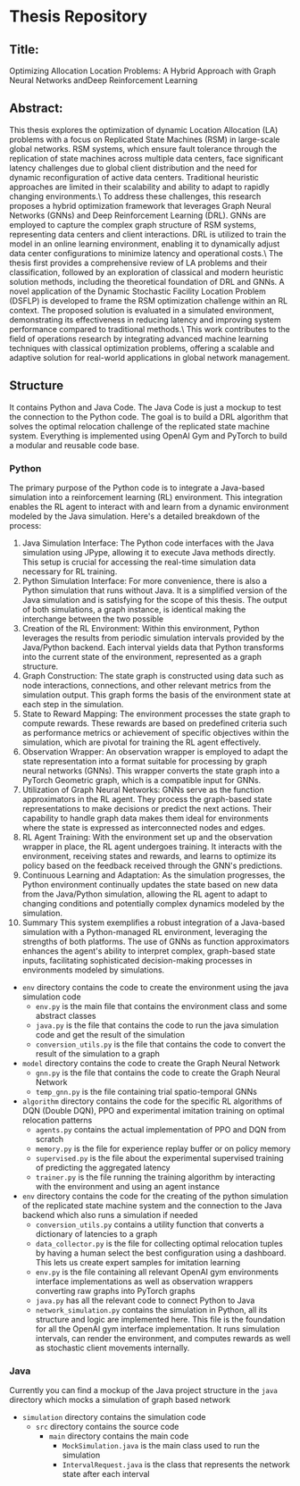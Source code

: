 # Thesis Repository
## Title:
Optimizing Allocation Location Problems: A Hybrid Approach with Graph Neural Networks andDeep Reinforcement Learning


## Abstract:
This thesis explores the optimization of dynamic Location Allocation (LA) problems with a focus on Replicated State Machines (RSM) in large-scale global networks. RSM systems, which ensure fault tolerance through the replication of state machines across multiple data centers, face significant latency challenges due to global client distribution and the need for dynamic reconfiguration of active data centers. Traditional heuristic approaches are limited in their scalability and ability to adapt to rapidly changing environments.\\
To address these challenges, this research proposes a hybrid optimization framework that leverages Graph Neural Networks (GNNs) and Deep Reinforcement Learning (DRL). GNNs are employed to capture the complex graph structure of RSM systems, representing data centers and client interactions. DRL is utilized to train the model in an online learning environment, enabling it to dynamically adjust data center configurations to minimize latency and operational costs.\\
The thesis first provides a comprehensive review of LA problems and their classification, followed by an exploration of classical and modern heuristic solution methods, including the theoretical foundation of DRL and GNNs. A novel application of the Dynamic Stochastic Facility Location Problem (DSFLP) is developed to frame the RSM optimization challenge within an RL context. The proposed solution is evaluated in a simulated environment, demonstrating its effectiveness in reducing latency and improving system performance compared to traditional methods.\\
This work contributes to the field of operations research by integrating advanced machine learning techniques with classical optimization problems, offering a scalable and adaptive solution for real-world applications in global network management.


## Structure
It contains Python and Java Code. The Java Code is just a mockup to test the connection to the Python code. The goal is to build a DRL algorithm that solves the optimal relocation challenge of the replicated state machine system.  Everything is implemented using OpenAI Gym and PyTorch to build a modular and reusable code base.
### Python

The primary purpose of the Python code is to integrate a Java-based simulation into a reinforcement learning (RL) environment. This integration enables the RL agent to interact with and learn from a dynamic environment modeled by the Java simulation. Here's a detailed breakdown of the process:

1. Java Simulation Interface: The Python code interfaces with the Java simulation using JPype, allowing it to execute Java methods directly. This setup is crucial for accessing the real-time simulation data necessary for RL training.
2. Python Simulation Interface: For more convenience, there is also a Python simulation that runs without Java. It is a simplified version of the Java simulation and is satisfying for  the scope of this thesis. The output of both simulations, a graph instance, is identical making the interchange between the two possible
3. Creation of the RL Environment:
Within this environment, Python leverages the results from periodic simulation intervals provided by the Java/Python backend. Each interval yields data that Python transforms into the current state of the environment, represented as a graph structure.
4. Graph Construction:
The state graph is constructed using data such as node interactions, connections, and other relevant metrics from the simulation output. This graph forms the basis of the environment state at each step in the simulation.
5. State to Reward Mapping:
The environment processes the state graph to compute rewards. These rewards are based on predefined criteria such as performance metrics or achievement of specific objectives within the simulation, which are pivotal for training the RL agent effectively.
6. Observation Wrapper:
An observation wrapper is employed to adapt the state representation into a format suitable for processing by graph neural networks (GNNs). This wrapper converts the state graph into a PyTorch Geometric graph, which is a compatible input for GNNs.
7. Utilization of Graph Neural Networks:
GNNs serve as the function approximators in the RL agent. They process the graph-based state representations to make decisions or predict the next actions. Their capability to handle graph data makes them ideal for environments where the state is expressed as interconnected nodes and edges.
8. RL Agent Training:
With the environment set up and the observation wrapper in place, the RL agent undergoes training. It interacts with the environment, receiving states and rewards, and learns to optimize its policy based on the feedback received through the GNN's predictions.
9. Continuous Learning and Adaptation:
As the simulation progresses, the Python environment continually updates the state based on new data from the Java/Python simulation, allowing the RL agent to adapt to changing conditions and potentially complex dynamics modeled by the simulation.
10. Summary
This system exemplifies a robust integration of a Java-based simulation with a Python-managed RL environment, leveraging the strengths of both platforms. The use of GNNs as function approximators enhances the agent's ability to interpret complex, graph-based state inputs, facilitating sophisticated decision-making processes in environments modeled by simulations.

- `env` directory contains the code to create the environment using the java simulation code
  - `env.py` is the main file that contains the environment class and some abstract classes
  - `java.py` is the file that contains the code to run the java simulation code and get the result of the simulation
  - `conversion_utils.py` is the file that contains the code to convert the result of the simulation to a graph
- `model` directory contains the code to create the Graph Neural Network
  - `gnn.py` is the file that contains the code to create the Graph Neural Network
  - `temp_gnn.py` is the file containing trial spatio-temporal GNNs 
- `algorithm` directory contains the code for the specific RL algorithms of DQN (Double DQN), PPO and experimental imitation training on optimal relocation patterns
  - `agents.py` contains the actual implementation of PPO and DQN from scratch
  - `memory.py` is the file for experience replay buffer or on policy memory
  - `supervised.py` is the file about the experimental supervised training of predicting the aggregated latency
  - `trainer.py` is the file running the training algorithm by interacting with the environment and using an agent instance
- `env` directory contains the code for the creating of the python simulation of the replicated state machine system and the connection to the Java backend which also runs a simulation if needed
  - `conversion_utils.py` contains a utility function that converts a dictionary of latencies to a graph
  - `data_collector.py` is the file for collecting optimal relocation tuples by having a human select the best configuration using a dashboard. This lets us create expert samples for imitation learning
  - `env.py` is the file containing all relevant OpenAI gym environments interface implementations as well as observation wrappers converting raw graphs into PyTorch graphs
  - `java.py` has all the relevant code to connect Python to Java
  - `network_simulation.py` contains the simulation in Python, all its structure and logic are implemented here. This file is the foundation for all the OpenAI gym interface implementation. It runs simulation intervals, can render the environment, and computes rewards as well as stochastic client movements internally.
### Java


Currently you can find a mockup of the Java project structure in the `java` directory which mocks a simulation of graph based network 

- `simulation` directory contains the simulation code
  - `src` directory contains the source code
    - `main` directory contains the main code
      - `MockSimulation.java` is the main class used to run the simulation
      - `IntervalRequest.java` is the class that represents the network state after each interval
